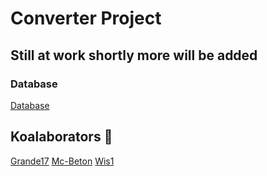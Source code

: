 # Converter Project

## Still at work shortly more will be added

### Database

[Database](https://snipboard.io/SD4ObG.jpg)

## Koalaborators :koala:

[Grande17](https://github.com/Grande17)
[Mc-Beton](https://github.com/Mc-Beton)
[Wis1](https://github.com/Wis1)
